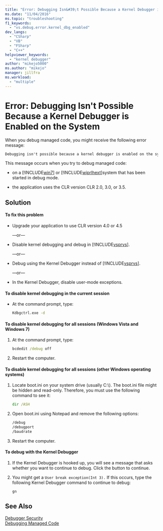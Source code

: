 ```yaml
---
title: "Error: Debugging Isn&#39;t Possible Because a Kernel Debugger is Enabled on the System | Microsoft Docs"
ms.date: "11/04/2016"
ms.topic: "troubleshooting"
f1_keywords: 
  - "vs.debug.error.kernel_dbg_enabled"
dev_langs: 
  - "CSharp"
  - "VB"
  - "FSharp"
  - "C++"
helpviewer_keywords: 
  - "kernel debugger"
author: "mikejo5000"
ms.author: "mikejo"
manager: jillfra
ms.workload: 
  - "multiple"
---
```

# Error: Debugging Isn&#39;t Possible Because a Kernel Debugger is Enabled on the System
When you debug managed code, you might receive the following error message:  
  
```cmd
Debugging isn't possible because a kernel debugger is enabled on the system  
```  
  
 This message occurs when you try to debug managed code:  
  
- on a [!INCLUDE[win7](../debugger/includes/win7_md.md)] or [!INCLUDE[wiprlhext](../debugger/includes/wiprlhext_md.md)]system that has been started in debug mode.  
  
- the application uses the CLR version CLR 2.0, 3.0, or 3.5.  
  
## Solution  
  
#### To fix this problem  
  
- Upgrade your application to use CLR version 4.0 or 4.5  
  
   —or—  
  
- Disable kernel debugging and debug in [!INCLUDE[vsprvs](../code-quality/includes/vsprvs_md.md)].  
  
   —or—  
  
- Debug using the Kernel Debugger instead of [!INCLUDE[vsprvs](../code-quality/includes/vsprvs_md.md)].  
  
   —or—  
  
- In the Kernel Debugger, disable user-mode exceptions.  
  
#### To disable kernel debugging in the current session  
  
-   At the command prompt, type:  
  
    ```cmd
    Kdbgctrl.exe -d  
    ```  
  
#### To disable kernel debugging for all sessions (Windows Vista and Windows 7)  
  
1.  At the command prompt, type:  
  
    ```cmd
    bcdedit /debug off   
    ```  
  
2.  Restart the computer.  
  
#### To disable kernel debugging for all sessions (other Windows operating systems)  
  
1.  Locate boot.ini on your system drive (usually C:\\). The boot.ini file might be hidden and read-only. Therefore, you must use the following command to see it:  
  
    ```cmd
    dir /ASH  
    ```  
  
2.  Open boot.ini using Notepad and remove the following options:  
  
    ```cmd
    /debug  
    /debugport  
    /baudrate  
    ```  
  
3.  Restart the computer.  
  
#### To debug with the Kernel Debugger  
  
1.  If the Kernel Debugger is hooked up, you will see a message that asks whether you want to continue to debug. Click the button to continue.  
  
2.  You might get a `User break exception(Int 3).` If this occurs, type the following Kernel Debugger command to continue to debug:  
  
     `gn`  
  
## See Also  
 [Debugger Security](../debugger/debugger-security.md)   
 [Debugging Managed Code](../debugger/debugging-managed-code.md)
